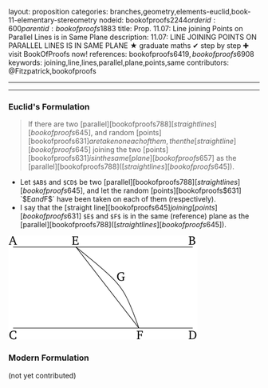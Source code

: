 layout: proposition
categories: branches,geometry,elements-euclid,book-11-elementary-stereometry
nodeid: bookofproofs$2244
orderid: 600
parentid: bookofproofs$1883
title: Prop. 11.07: Line joining Points on Parallel Lines is in Same Plane
description: 11.07: LINE JOINING POINTS ON PARALLEL LINES IS IN SAME PLANE &#9733; graduate maths &#10004; step by step &#10010; visit BookOfProofs now!
references: bookofproofs$6419,bookofproofs$6908
keywords: joining,line,lines,parallel,plane,points,same
contributors: @Fitzpatrick,bookofproofs

---


---

### Euclid's Formulation

> If there are two [parallel][bookofproofs$788] [straight lines][bookofproofs$645], and random [points][bookofproofs$631] are taken on each of them, then the [straight line][bookofproofs$645] joining the two [points][bookofproofs$631] is in the same [plane][bookofproofs$657] as the [parallel][bookofproofs$788] ([straight lines][bookofproofs$645]).

* Let `$AB$` and `$CD$` be two [parallel][bookofproofs$788] [straight lines][bookofproofs$645], and let the random [points][bookofproofs$631] `$E$` and `$F$` have been taken on each of them (respectively).
* I say that the [straight line][bookofproofs$645] joining [points][bookofproofs$631] `$E$` and `$F$` is in the same (reference) plane as the [parallel][bookofproofs$788] ([straight lines][bookofproofs$645]).

![fig07e](https://github.com/bookofproofs/bookofproofs.github.io/blob/main/_sources/_assets/images/euclid/Book11/fig07e.png?raw=true)



### Modern Formulation

(not yet contributed)
